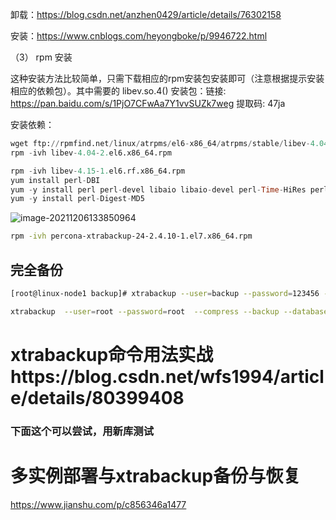 卸载：https://blog.csdn.net/anzhen0429/article/details/76302158

安装：https://www.cnblogs.com/heyongboke/p/9946722.html



（3） rpm 安装

这种安装方法比较简单，只需下载相应的rpm安装包安装即可（注意根据提示安装相应的依赖包）。其中需要的 libev.so.4() 安装包：链接: https://pan.baidu.com/s/1PjO7CFwAa7Y1vvSUZk7weg 提取码: 47ja 

安装依赖：

```sql
wget ftp://rpmfind.net/linux/atrpms/el6-x86_64/atrpms/stable/libev-4.04-2.el6.x86_64.rpm
rpm -ivh libev-4.04-2.el6.x86_64.rpm

rpm -ivh libev-4.15-1.el6.rf.x86_64.rpm
yum install perl-DBI
yum -y install perl perl-devel libaio libaio-devel perl-Time-HiRes perl-DBD-MySQL
yum -y install perl-Digest-MD5

```



![image-20211206133850964](D:\工作文件\knowledge\总结\Knowledge_pictrue\image-20211206133850964.png)

```bash
rpm -ivh percona-xtrabackup-24-2.4.10-1.el7.x86_64.rpm
```



## 完全备份

```bash
[root@linux-node1 backup]# xtrabackup --user=backup --password=123456 --databases=zabbix --backup --target-dir=/data/backup/xtrabackup/

xtrabackup  --user=root --password=root  --compress --backup --databases=test --target-dir=/home/backup/test >> /home/backup/backup.$(date +%F).log 2>&1
```

# xtrabackup命令用法实战https://blog.csdn.net/wfs1994/article/details/80399408



### 下面这个可以尝试，用新库测试

# 多实例部署与xtrabackup备份与恢复

https://www.jianshu.com/p/c856346a1477

